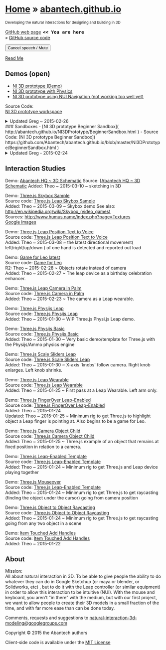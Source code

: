 [Home]( http://www.abantech.net/ ) &raquo;
[abantech.github.io]( index.html )
===
<small>Developing the natural interactions for designing and building in 3D</small>

[GitHub web page]( http://abantech.github.io/ "view the files as apps." ) <input value="<< You are here" size=15 style="font:bold 11pt monospace;border-width:0;" >  
&raquo; [GitHub source code]( https://github.com/abantech/ "View files with GitHub" ) <scan style=display:none ><< You are here</scan>  

<button onclick=ifr.contentWindow.speechSynthesis.cancel();>Cancel speech / Mute</button>

[Read Me]( #readme.md# )

## Demos (open)

- [NI 3D prototype (Demo)]( #http://abantech.github.io/NI3DPrototype/main.html# )  
- [NI 3D prototype with Physics]( #http://abantech.github.io/NI3DPrototype/PhysicsEnabled.html# )  
- [NI 3D prototype using NUI Navigation (not working too well yet)]( #http://abantech.github.io/NI3DPrototype/NUINavigation.html# )  

Source Code:  
[NI 3D prototype workspace]( https://github.com/Abantech/abantech.github.io/tree/master/NI3DPrototype )  

<details>
<summary>Updated Greg ~ 2015-02-26</summary>
 - Implemented initial version of the NI navigation which is not working too great yet but at least has some semblance of working. Still some issues, but at least it no longer flies into space (yay!)
</details>
### Sandboxes
 - [NI 3D prototype Beginner Sandbox]( http://abantech.github.io/NI3DPrototype/BeginnerSandbox.html )  
 - Source Code: [NI 3D prototype Beginner Sandbox]( https://github.com/Abantech/abantech.github.io/blob/master/NI3DPrototype/BeginnerSandbox.html )

<details>
<summary>Updated Greg - 2015-02-24</summary>
 - Created a simplified version of the prototype which still uses the same system for dependency injection
</details>

## Interaction Studies

Demo: [Abantech HQ ~ 3D Schematic]( http://abantech.github.io/interaction-studies/abantech-hq/r1/abantech-hq.html )
Source: [[Abantech HQ ~ 3D Schematic]( http://github.com/Abantech/abantech.github.io/blob/master/interaction-studies/abantech-hq/r1/abantech-hq.html )
Added: Theo ~ 2015-03-10 ~ sketching in 3D

Demo: [Three.js Skybox Sample]( http://abantech.github.io/interaction-studies/threejs-skybox/r1/template-skybox.html )  
Source code: [Three.js Leap Skybox Sample]( https://github.com/Abantech/abantech.github.io/blob/master/interaction-studies/threejs-skybox/ )  
Added: Theo ~ 2015-03-09 ~ Skybox demo
See also:  
<http://en.wikipedia.org/wiki/Skybox_(video_games)>  
Sources:
<http://www.humus.name/index.php?page=Textures>  
[Google Images]( https://www.google.com/search?q=skybox&tbm=isch&tbo=u&source=univ&sa=X&ei=sjz-VPmYHdbaoASxo4LACg&ved=0CEsQsAQ&biw=1855&bih=995 )
 

Demo: [Three.js Leap Position Text to Voice]( http://abantech.github.io/interaction-studies/threejs-leap-position-text-to-voice/r1/threejs-leap-position-text-to-voice.html )  
Source code: [Three.js Leap Position Text to Voice]( https://github.com/Abantech/abantech.github.io/blob/master/interaction-studies/threejs-leap-position-text-to-voice/ )  
Added: Theo ~ 2015-03-08 ~ the latest directional movement( left/right/up/down ) of one hand is detected and reported out load  

Demo: [Game for Leo latest]( #http://abantech.github.io/interaction-studies/game-for-leo/r2/game-for-leo.html# )  
Source code: [Game for Leo]( https://github.com/Abantech/abantech.github.io/blob/master/interaction-studies/game-for-leo )  
R2: Theo ~ 2015-02-28 ~ Objects rotate instead of camera  
Added: Theo ~ 2015-02-27 ~ The leap device as a birthday celebration enhancer.

Demo: [Three.js Leap Camera in Palm]( #http://abantech.github.io/interaction-studies/threejs-leap-camera-in-palm/r1/threejs-leap-camera-in-palm.html# )  
Source code: [Three.js Camera in Palm]( https://github.com/Abantech/abantech.github.io/blob/master/interaction-studies/threejs-leap-camera-in-palm )  
Added: Theo ~ 2015-02-23 ~ The camera as a Leap wearable.

Demo: [Three.js Physijs Leap]( #http://abantech.github.io/interaction-studies/threejs-physijs-leap/r1/threejs-physijs-leap.html# )  
Source code: [Three.js Physijs Leap]( https://github.com/Abantech/abantech.github.io/blob/master/interaction-studies/threejs-physijs-leap )  
Added: Theo ~ 2015-01-30 ~ WIP Three.js Physi.js Leap demo.

Demo: [Three.js Physijs Basic]( #http://abantech.github.io/interaction-studies/threejs-physijs-basic/r1/threejs-physijs-basic.html# )  
Source code: [Three.js Physijs Basic]( https://github.com/Abantech/abantech.github.io/blob/master/interaction-studies/threejs-physijs-basic )  
Added: Theo ~ 2015-01-30 ~ Very basic demo/template for Three.js with the Physijs/Ammo physics engine

Demo: [Three.js Scale Sliders Leap]( #http://abantech.github.io/interaction-studies/threejs-scale-sliders-leap/r1/threejs-scale-sliders-leap.html# )  
Source code: [Three.js Scale Sliders Leap]( https://github.com/Abantech/abantech.github.io/blob/master/interaction-studies/threejs-scale-sliders-leap )  
Added: Theo ~ 2015-01-30 ~ X-axis 'knobs' follow camera. Right knob enlarges. Left knob shrinks.

Demo: [Three.js Leap Wearable]( #http://abantech.github.io/interaction-studies/threejs-leap-wearable/r1/threejs-leap-wearable.html# )  
Source code: [Three.js Leap Wearable]( https://github.com/Abantech/abantech.github.io/blob/master/interaction-studies/threejs-leap-wearable )  
Added: Theo ~ 2015-01-25 ~ First pass at a Leap Wearable. Left arm only.

Demo: [Three.js FingerOver Leap-Enabled]( #http://abantech.github.io/interaction-studies/threejs-mouseover-leap-enabled/r1/threejs-mouseover-leap-enabled.html# )  
Source code: [Three.js FingerOver Leap-Enabled]( https://github.com/Abantech/abantech.github.io/blob/master/interaction-studies/threejs-mouseover-leap-enabled/ )  
Added: Theo ~ 2015-01-24  
Updated: Theo ~ 2015-01-25 ~ Minimum rig to get Three.js to highlight object a Leap finger is pointing at. Also begins to be a game for Leo. 

Demo: [Three.js Camera Object Child]( #http://abantech.github.io/interaction-studies/threejs-camera-object-child/r1/threejs-camera-object-child.html# )  
Source code: [Three.js Camera Object Child]( https://github.com/Abantech/abantech.github.io/blob/master/interaction-studies/threejs-camera-object-child )  
Added: Theo ~ 2015-01-25 ~ Three.js example of an object that remains at fixed position in relation to a camera.

Demo: [Three.js Leap-Enabled Template]( #http://abantech.github.io/interaction-studies/threejs-leap-enabled-template/r1/threejs-leap-enabled-template.html# )  
Source code: [Three.js Leap-Enabled Template]( https://github.com/Abantech/abantech.github.io/blob/master/interaction-studies/threejs-leap-enabled-template/ )  
Added: Theo ~ 2015-01-24 ~ Minimum rig to get Three.js and Leap device playing together

Demo: [Three.js Mouseover]( #http://abantech.github.io/interaction-studies/threejs-mouseover/r1/threejs-mouseover.html# )  
Source code: [Three.js Leap-Enabled Template]( https://github.com/Abantech/abantech.github.io/blob/master/interaction-studies/threejs-mouseover/ )  
Added: Theo ~ 2015-01-24 ~ Minimum rig to get Three.js to get raycasting (finding the object under the cursor) going from camera position

Demo: [Three.js Object to Object Raycasting]( #http://abantech.github.io/interaction-studies/threejs-object-to-object-raycasting/r1/threejs-object-to-object-raycasting.html# )  
Source code: [Three.js Object to Object Raycasting]( https://github.com/Abantech/abantech.github.io/blob/master/interaction-studies/threejs-object-to-object-raycasting/ )  
Added: Theo ~ 2015-01-24 ~ Minimum rig to get Three.js to get raycasting going from any two object in a scene


Demo: [Item Touched Add Handles]( #http://abantech.github.io/interaction-studies/item-touched-add-handles/r1/item-touched-add-handles-r1.html# )  
Source code: [Item Touched Add Handles]( https://github.com/Abantech/abantech.github.io/blob/master/interaction-studies/item-touched-add-handles/r1/item-touched-add-handles-r1.html )  
Added: Theo ~ 2015-01-22


## About

Mission:  
All about natural interaction in 3D. To be able to give people the ability to do whatever they can do in Google Sketchup (or maya or blender, or Solidworks, etc) , but to do it with the Leap controller (or similar equipment) in order to allow this interaction to be intuitive (NUI). With the mouse and keyboard, you aren't "in there" with the medium, but with our first project, we want to allow people to create their 3D models in a small fraction of the time, and with far more ease than can be done today.

Comments, requests and suggestions to natural-interaction-3d-modeling@googlegroups.com

Copyright &copy; 2015 the Abantech authors

Client-side code is available under the [MIT License]( http://opensource.org/licenses/MIT )
